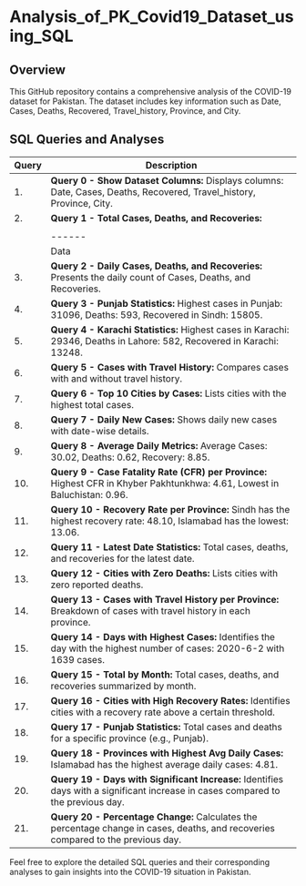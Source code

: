 # Analysis_of_PK_Covid19_Dataset_using_SQL
## Overview
This GitHub repository contains a comprehensive analysis of the COVID-19 dataset for Pakistan. The dataset includes key information such as Date, Cases, Deaths, Recovered, Travel_history, Province, and City.
## SQL Queries and Analyses

| Query | Description |
|-------|-------------|
| 1. | **Query 0 - Show Dataset Columns:** Displays columns: Date, Cases, Deaths, Recovered, Travel_history, Province, City. |
| 2. | **Query 1 - Total Cases, Deaths, and Recoveries:** |
| |  | TotalCases | TotalDeaths | TotalRecovery |
| |------|------------|-------------|---------------|
| | Data | 83986      | 1728        | 24754         |
| 3. | **Query 2 - Daily Cases, Deaths, and Recoveries:** Presents the daily count of Cases, Deaths, and Recoveries. |
| 4. | **Query 3 - Punjab Statistics:** Highest cases in Punjab: 31096, Deaths: 593, Recovered in Sindh: 15805. |
| 5. | **Query 4 - Karachi Statistics:** Highest cases in Karachi: 29346, Deaths in Lahore: 582, Recovered in Karachi: 13248. |
| 6. | **Query 5 - Cases with Travel History:** Compares cases with and without travel history. |
| 7. | **Query 6 - Top 10 Cities by Cases:** Lists cities with the highest total cases. |
| 8. | **Query 7 - Daily New Cases:** Shows daily new cases with date-wise details. |
| 9. | **Query 8 - Average Daily Metrics:** Average Cases: 30.02, Deaths: 0.62, Recovery: 8.85. |
| 10. | **Query 9 - Case Fatality Rate (CFR) per Province:** Highest CFR in Khyber Pakhtunkhwa: 4.61, Lowest in Baluchistan: 0.96. |
| 11. | **Query 10 - Recovery Rate per Province:** Sindh has the highest recovery rate: 48.10, Islamabad has the lowest: 13.06. |
| 12. | **Query 11 - Latest Date Statistics:** Total cases, deaths, and recoveries for the latest date. |
| 13. | **Query 12 - Cities with Zero Deaths:** Lists cities with zero reported deaths. |
| 14. | **Query 13 - Cases with Travel History per Province:** Breakdown of cases with travel history in each province. |
| 15. | **Query 14 - Days with Highest Cases:** Identifies the day with the highest number of cases: 2020-6-2 with 1639 cases. |
| 16. | **Query 15 - Total by Month:** Total cases, deaths, and recoveries summarized by month. |
| 17. | **Query 16 - Cities with High Recovery Rates:** Identifies cities with a recovery rate above a certain threshold. |
| 18. | **Query 17 - Punjab Statistics:** Total cases and deaths for a specific province (e.g., Punjab). |
| 19. | **Query 18 - Provinces with Highest Avg Daily Cases:** Islamabad has the highest average daily cases: 4.81. |
| 20. | **Query 19 - Days with Significant Increase:** Identifies days with a significant increase in cases compared to the previous day. |
| 21. | **Query 20 - Percentage Change:** Calculates the percentage change in cases, deaths, and recoveries compared to the previous day. |

Feel free to explore the detailed SQL queries and their corresponding analyses to gain insights into the COVID-19 situation in Pakistan.
